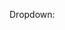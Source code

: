 Dropdown:
    <Dropdown
        items={state.items}
        selected={state.selected}
        onChange={}
    />